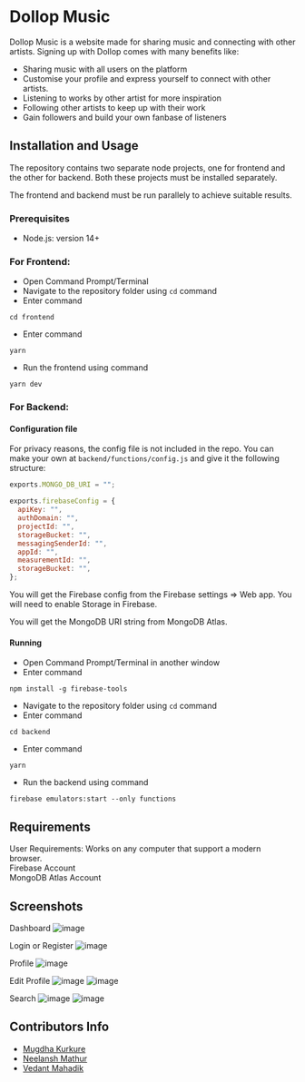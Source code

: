 # Dollop Music

Dollop Music is a website made for sharing music and connecting with other artists.
Signing up with Dollop comes with many benefits like:
- Sharing music with all users on the platform
- Customise your profile and express yourself to connect with other artists.
- Listening to works by other artist for more inspiration
- Following other artists to keep up with their work
- Gain followers and build your own fanbase of listeners

## Installation and Usage

The repository contains two separate node projects, one for frontend and the other for backend. Both these projects must be installed separately.

The frontend and backend must be run parallely to achieve suitable results.

### Prerequisites
- Node.js: version 14+

### For Frontend:
- Open Command Prompt/Terminal
- Navigate to the repository folder using `cd` command
- Enter command
```
cd frontend
```
- Enter command 
```
yarn
```
- Run the frontend using command
```
yarn dev
```

### For Backend:
#### Configuration file
For privacy reasons, the config file is not included in the repo. You can make your own at `backend/functions/config.js` and give it the following structure:
```js
exports.MONGO_DB_URI = "";

exports.firebaseConfig = {
  apiKey: "",
  authDomain: "",
  projectId: "",
  storageBucket: "",
  messagingSenderId: "",
  appId: "",
  measurementId: "",
  storageBucket: "",
};
```
You will get the Firebase config from the Firebase settings => Web app. You will need to enable Storage in Firebase.

You will get the MongoDB URI string from MongoDB Atlas. 
#### Running
- Open Command Prompt/Terminal in another window
- Enter command
```
npm install -g firebase-tools
```
- Navigate to the repository folder using `cd` command
- Enter command
```
cd backend
```
- Enter command 
```
yarn
```
- Run the backend using command
```
firebase emulators:start --only functions
```

## Requirements
User Requirements: Works on any computer that support a modern browser.  
Firebase Account   
MongoDB Atlas Account  

## Screenshots
Dashboard
![image](https://user-images.githubusercontent.com/60062557/147338771-43f0feed-0a92-4702-bfa3-72eb4eebc997.png)

Login or Register
![image](https://user-images.githubusercontent.com/60062557/147338583-e0699c20-5fac-48a5-9c3d-a587633bdf89.png)

Profile
![image](https://user-images.githubusercontent.com/60062557/147339005-8ceafde8-eb34-49f9-8295-754e297913c3.png)

Edit Profile
![image](https://user-images.githubusercontent.com/60062557/147338695-d3fe2eb1-4154-41d1-a2bc-d60b62acb056.png)
![image](https://user-images.githubusercontent.com/60062557/147338705-e74bccac-47a2-480f-a677-f256fb20ccb4.png)

Search
![image](https://user-images.githubusercontent.com/60062557/147338796-ae8bec23-6483-422b-81e4-646e19697748.png)
![image](https://user-images.githubusercontent.com/60062557/147338826-15e4c52f-0803-411f-9bbd-206d112c797d.png)

## Contributors Info
- [Mugdha Kurkure](https://github.com/diamondgelato)
- [Neelansh Mathur](https://github.com/neelansh15)
- [Vedant Mahadik](https://github.com/VedantMahadik)

